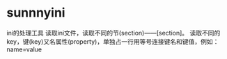 # sunnnyini
ini的处理工具
读取ini文件，读取不同的节(section)——[section]。
读取不同的key，键(key)又名属性(property)，单独占一行用等号连接键名和键值，例如：
    name=value
